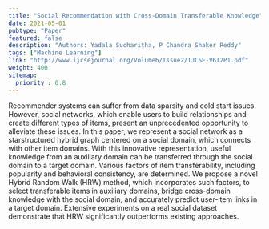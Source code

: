 ```yaml
---
title: "Social Recommendation with Cross-Domain Transferable Knowledge"
date: 2021-05-01
pubtype: "Paper"
featured: false
description: "Authors: Yadala Sucharitha, P Chandra Shaker Reddy"
tags: ["Machine Learning"]
link: "http://www.ijcsejournal.org/Volume6/Issue2/IJCSE-V6I2P1.pdf"
weight: 400
sitemap:
  priority : 0.8
---
```

Recommender systems can suffer from data sparsity and cold start issues. However, social
networks, which enable users to build relationships and create different types of items, present an
unprecedented opportunity to alleviate these issues. In this paper, we represent a social network as a starstructured hybrid graph centered on a social domain, which connects with other item domains. With this
innovative representation, useful knowledge from an auxiliary domain can be transferred through the
social domain to a target domain. Various factors of item transferability, including popularity and
behavioral consistency, are determined. We propose a novel Hybrid Random Walk (HRW) method, which
incorporates such factors, to select transferable items in auxiliary domains, bridge cross-domain
knowledge with the social domain, and accurately predict user-item links in a target domain. Extensive
experiments on a real social dataset demonstrate that HRW significantly outperforms existing approaches.
